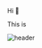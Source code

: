Hi 👋

This is

![header](https://capsule-render.vercel.app/api?type=transparent&color=&color=random&fontColor=3f5ae0&height=120&section=header&text=Jiwon%20Hwnang's%20Github&animation=blink&fontSize=60)


<!--
**Jiwon-0326/Jiwon-0326** is a ✨ _special_ ✨ repository because its `README.md` (this file) appears on your GitHub profile.

Here are some ideas to get you started:

- 🔭 I’m currently working on ...
- 🌱 I’m currently learning ...
- 👯 I’m looking to collaborate on ...
- 🤔 I’m looking for help with ...
- 💬 Ask me about ...
- 📫 How to reach me: ...
- 😄 Pronouns: ...
- ⚡ Fun fact: ...
-->
